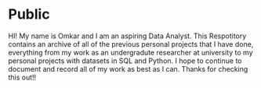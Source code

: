 # Public
HI! My name is Omkar and I am an aspiring Data Analyst. This Respotitory contains an archive of all of the previous personal projects that I have done, everything from my work as an undergradute researcher at university to my personal projects with datasets in SQL and Python. I hope to continue to document and record all of my work as best as I can. Thanks for checking this out!! 
